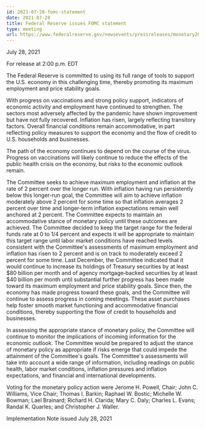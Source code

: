 ```yaml
---
id: 2021-07-28-fomc-statement
date: 2021-07-28
title: Federal Reserve issues FOMC statement
type: meeting
url: https://www.federalreserve.gov/newsevents/pressreleases/monetary20210728a.htm
---
```


July 28, 2021

For release at 2:00 p.m. EDT

The Federal Reserve is committed to using its full range of tools to support the U.S. economy in this challenging time, thereby promoting its maximum employment and price stability goals.

With progress on vaccinations and strong policy support, indicators of economic activity and employment have continued to strengthen. The sectors most adversely affected by the pandemic have shown improvement but have not fully recovered. Inflation has risen, largely reflecting transitory factors. Overall financial conditions remain accommodative, in part reflecting policy measures to support the economy and the flow of credit to U.S. households and businesses.

The path of the economy continues to depend on the course of the virus. Progress on vaccinations will likely continue to reduce the effects of the public health crisis on the economy, but risks to the economic outlook remain.

The Committee seeks to achieve maximum employment and inflation at the rate of 2 percent over the longer run. With inflation having run persistently below this longer-run goal, the Committee will aim to achieve inflation moderately above 2 percent for some time so that inflation averages 2 percent over time and longer‑term inflation expectations remain well anchored at 2 percent. The Committee expects to maintain an accommodative stance of monetary policy until these outcomes are achieved. The Committee decided to keep the target range for the federal funds rate at 0 to 1/4 percent and expects it will be appropriate to maintain this target range until labor market conditions have reached levels consistent with the Committee's assessments of maximum employment and inflation has risen to 2 percent and is on track to moderately exceed 2 percent for some time. Last December, the Committee indicated that it would continue to increase its holdings of Treasury securities by at least $80 billion per month and of agency mortgage‑backed securities by at least $40 billion per month until substantial further progress has been made toward its maximum employment and price stability goals. Since then, the economy has made progress toward these goals, and the Committee will continue to assess progress in coming meetings. These asset purchases help foster smooth market functioning and accommodative financial conditions, thereby supporting the flow of credit to households and businesses.

In assessing the appropriate stance of monetary policy, the Committee will continue to monitor the implications of incoming information for the economic outlook. The Committee would be prepared to adjust the stance of monetary policy as appropriate if risks emerge that could impede the attainment of the Committee's goals. The Committee's assessments will take into account a wide range of information, including readings on public health, labor market conditions, inflation pressures and inflation expectations, and financial and international developments.

Voting for the monetary policy action were Jerome H. Powell, Chair; John C. Williams, Vice Chair; Thomas I. Barkin; Raphael W. Bostic; Michelle W. Bowman; Lael Brainard; Richard H. Clarida; Mary C. Daly; Charles L. Evans; Randal K. Quarles; and Christopher J. Waller.

Implementation Note issued July 28, 2021